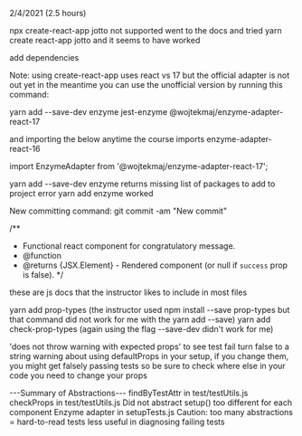 2/4/2021 (2.5 hours)

npx create-react-app jotto not supported
went to the docs and tried 
  yarn create react-app jotto and it seems to have worked

add dependencies

Note: using create-react-app uses react vs 17 but the official adapter is not out yet
in the meantime you can use the unofficial version by running this command:

yarn add --save-dev enzyme jest-enzyme @wojtekmaj/enzyme-adapter-react-17

and importing the below anytime the course imports enzyme-adapter-react-16

import EnzymeAdapter from '@wojtekmaj/enzyme-adapter-react-17';

yarn add --save-dev enzyme returns missing list of packages to add to project error
yarn add enzyme worked 

New committing command: git commit -am "New commit"

/** 
 * Functional react component for congratulatory message.
 * @function
 * @returns {JSX.Element} - Rendered component (or null if `success` prop is false).
 */

 these are js docs that the instructor likes to include in most files

 yarn add prop-types (the instructor used npm install --save prop-types but that command did not work for me with the yarn add --save)
 yarn add check-prop-types (again using the flag --save-dev didn't work for me)

 'does not throw warning with expected props' to see test fail turn false to a string
 warning about using defaultProps in your setup, if you change them, you might get falsely passing tests so be sure to check where else in your code you need to change your props

 ---Summary of Abstractions---
 findByTestAttr in test/testUtils.js
 checkProps in test/testUtils.js
 Did not abstract setup()
  too different for each component
Enzyme adapter in setupTests.js
Caution: too many abstractions = hard-to-read tests
  less useful in diagnosing failing tests